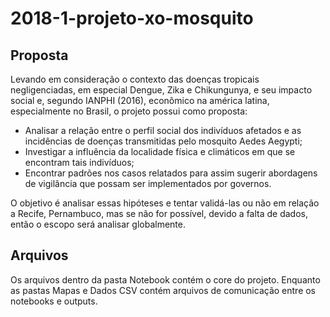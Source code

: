 # 2018-1-projeto-xo-mosquito

## Proposta
Levando em consideração o contexto das doenças tropicais negligenciadas, em
especial Dengue, Zika e Chikungunya, e seu impacto social e, segundo IANPHI (2016),
econômico na américa latina, especialmente no Brasil, o projeto possui como proposta:
- Analisar a relação entre o perfil social dos indivíduos afetados e as incidências de doenças transmitidas pelo mosquito Aedes Aegypti;
- Investigar a influência da localidade física e climáticos em que se encontram tais indivíduos;
- Encontrar padrões nos casos relatados para assim sugerir abordagens de vigilância que possam ser implementados por governos.

O objetivo é analisar essas hipóteses e tentar validá-las ou não em relação a Recife,
Pernambuco, mas se não for possível, devido a falta de dados, então o escopo será analisar
globalmente.

## Arquivos
Os arquivos dentro da pasta Notebook contém o core do projeto. Enquanto as pastas Mapas e Dados CSV contém arquivos de comunicação entre os notebooks e outputs.
